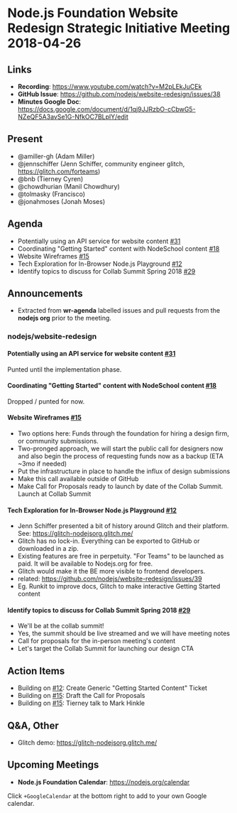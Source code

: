 # Node.js Foundation Website Redesign Strategic Initiative Meeting 2018-04-26

## Links

* **Recording**: <https://www.youtube.com/watch?v=M2pLEkJuCEk>
* **GitHub Issue**: <https://github.com/nodejs/website-redesign/issues/38>
* **Minutes Google Doc**: <https://docs.google.com/document/d/1qj9JJRzbO-cCbwG5-NZeQF5A3avSe1G-NfkOC7BLplY/edit>

## Present

* @amiller-gh (Adam Miller)
* @jennschiffer (Jenn Schiffer, community engineer glitch, <https://glitch.com/forteams>)
* @bnb (Tierney Cyren)
* @chowdhurian (Manil Chowdhury)
* @tolmasky (Francisco)
* @jonahmoses (Jonah Moses)

## Agenda

* Potentially using an API service for website content [#31](https://github.com/nodejs/website-redesign/issues/31)
* Coordinating "Getting Started" content with NodeSchool content [#18](https://github.com/nodejs/website-redesign/issues/18)
* Website Wireframes [#15](https://github.com/nodejs/website-redesign/issues/15)
* Tech Exploration for In-Browser Node.js Playground [#12](https://github.com/nodejs/website-redesign/issues/12)
* Identify topics to discuss for Collab Summit Spring 2018 [#29](https://github.com/nodejs/website-redesign/issues/29)

## Announcements

* Extracted from **wr-agenda** labelled issues and pull requests from the **nodejs org** prior to the meeting.

### nodejs/website-redesign

#### Potentially using an API service for website content [#31](https://github.com/nodejs/website-redesign/issues/31)

Punted until the implementation phase.

#### Coordinating "Getting Started" content with NodeSchool content [#18](https://github.com/nodejs/website-redesign/issues/18)

Dropped / punted for now.

#### Website Wireframes [#15](https://github.com/nodejs/website-redesign/issues/15)

* Two options here: Funds through the foundation for hiring a design firm, or community submissions.
* Two-pronged approach, we will start the public call for designers now and also begin the process of requesting funds now as a backup (ETA ~3mo if needed)
* Put the infrastructure in place to handle the influx of design submissions
* Make this call available outside of GitHub
* Make Call for Proposals ready to launch by date of the Collab Summit. Launch at Collab Summit

#### Tech Exploration for In-Browser Node.js Playground [#12](https://github.com/nodejs/website-redesign/issues/12)

* Jenn Schiffer presented a bit of history around Glitch and their platform. See: <https://glitch-nodejsorg.glitch.me/>
* Glitch has no lock-in. Everything can be exported to GitHub or downloaded in a zip.
* Existing features are free in perpetuity. "For Teams" to be launched as paid. It will be available to Nodejs.org for free.
* Glitch would make it the BE more visible to frontend developers.
* related: <https://github.com/nodejs/website-redesign/issues/39>
* Eg. Runkit to improve docs, Glitch to make interactive Getting Started content

#### Identify topics to discuss for Collab Summit Spring 2018 [#29](https://github.com/nodejs/website-redesign/issues/29)

* We'll be at the collab summit!
* Yes, the summit should be live streamed and we will have meeting notes
* Call for proposals for the in-person meeting's content
* Let's target the Collab Summit for launching our design CTA

## Action Items

* Building on [#12](https://github.com/nodejs/website-redesign/issues/12): Create Generic "Getting Started Content" Ticket
* Building on [#15](https://github.com/nodejs/website-redesign/issues/15): Draft the Call for Proposals
* Building on [#15](https://github.com/nodejs/website-redesign/issues/15): Tierney talk to Mark Hinkle

## Q&A, Other

* Glitch demo: <https://glitch-nodejsorg.glitch.me/>

## Upcoming Meetings

* **Node.js Foundation Calendar**: <https://nodejs.org/calendar>

Click `+GoogleCalendar` at the bottom right to add to your own Google calendar.
